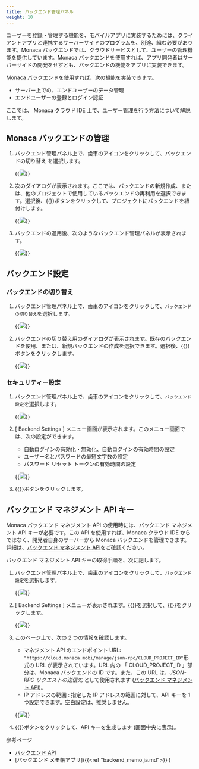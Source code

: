 ```yaml
---
title: バックエンド管理パネル
weight: 10
---
```


ユーザーを登録・管理する機能を、モバイルアプリに実装するためには、クライアントアプリと連携するサーバーサイドのプログラムを、別途、組む必要があります。Monaca
バックエンドでは、クラウドサービスとして、ユーザーの管理機能を提供しています。Monaca
バックエンドを使用すれば、アプリ開発者はサーバーサイドの開発をせずとも、バックエンドの機能をアプリに実装できます。

Monaca バックエンドを使用すれば、次の機能を実装できます。

-   サーバー上での、エンドユーザーのデータ管理
-   エンドユーザーの登録とログイン認証

ここでは、 Monaca クラウド IDE
上で、ユーザー管理を行う方法について解説します。

## <a name="backend-control-panel-getting-started"></a> Monaca バックエンドの管理

1.  バックエンド管理パネル上で、歯車のアイコンをクリックして、バックエンドの切り替え
    を選択します。

    {{<img src="/images/backend/control_panel/1.png">}}

2.  次のダイアログが表示されます。ここでは、バックエンドの新規作成、または、他のプロジェクトで使用しているバックエンドの再利用を選択できます。選択後、{{<guilabel name="適用">}}ボタンをクリックして、プロジェクトにバックエンドを紐付けします。

    {{<img src="/images/backend/control_panel/2.png">}}

3.  バックエンドの適用後、次のようなバックエンド管理パネルが表示されます。

    {{<img src="/images/backend/control_panel/3.png">}}

## バックエンド設定

### バックエンドの切り替え

1.  バックエンド管理パネル上で、歯車のアイコンをクリックして、`バックエンドの切り替え`を選択します。

    {{<img src="/images/backend/control_panel/25.png">}}

2.  バックエンドの切り替え用のダイアログが表示されます。既存のバックエンドを使用、または、新規バックエンドの作成を選択できます。選択後、{{<guilabel name="適用">}}ボタンをクリックします。

    {{<img src="/images/backend/control_panel/26.png">}}

### セキュリティー設定

1. バックエンド管理パネル上で、歯車のアイコンをクリックして、`バックエンド設定`を選択します。

    {{<img src="/images/backend/control_panel/27.png">}}

2. \[ Backend Settings \] メニュー画面が表示されます。このメニュー画面では、次の設定ができます。

    - 自動ログインの有効化・無効化、自動ログインの有効時間の設定
    - ユーザー名とパスワードの最短文字数の設定
    - パスワード リセット トークンの有効時間の設定

    {{<img src="/images/backend/control_panel/28.png">}}

3. {{<guilabel name="適用">}}ボタンをクリックします。

バックエンド マネジメント API キー
----------------------------------

Monaca バックエンド マネジメント API の使用時には、バックエンド
マネジメント API キーが必要です。この API を使用すれば、Monaca クラウド
IDE からではなく、開発者自身のサーバーから Monaca
バックエンドを管理できます。詳細は、[バックエンド マネジメント API](/ja/reference/monaca_api/cloud_management)をご確認ください。

バックエンド マネジメント API キーの取得手順を、次に記します。

1.  バックエンド管理パネル上で、歯車のアイコンをクリックして、`バックエンド設定`を選択します。

    {{<img src="/images/backend/control_panel/29.png">}}

2.  \[ Backend Settings \] メニューが表示されます。{{<guilabel name="マネジメント API">}}を選択して、{{<guilabel name="有効にする">}}をクリックします。

    {{<img src="/images/backend/control_panel/30.png">}}

3.  このページ上で、次の 2 つの情報を確認します。

    - マネジメント API のエンドポイント URL: `"https://cloud.monaca.mobi/manage/json-rpc/CLOUD_PROJECT_ID"`形式の URL が表示されています。URL 内の 「 CLOUD\_PROJECT\_ID 」部分は、Monaca バックエンドの ID です。また、この URL は、*JSON-RPC リクエストの送信先* として使用されます ([バックエンド マネジメント API](/ja/reference/monaca_api/cloud_management))。
    - IP アドレスの範囲 : 指定した IP アドレスの範囲に対して、API キーを 1 つ設定できます。空白設定は、推奨しません。

    {{<img src="/images/backend/control_panel/31.png">}}

4.  {{<guilabel name="作成する">}}ボタンをクリックして、API キーを生成します (画面中央に表示)。

参考ページ

- [バックエンド API](/ja/reference/monaca_api/cloud)
- [バックエンド メモ帳アプリ]({{<ref "backend_memo.ja.md">}}    )

